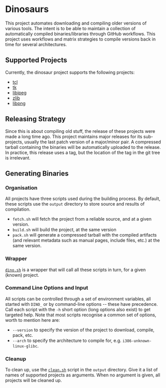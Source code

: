 # Dinosaurs

This project automates downloading and compiling older versions of various
tools. The intent is to be able to maintain a collection of automatically
compiled binaries/libraries through GitHub workflows. This project uses
workflows and matrix strategies to compile versions back in time for several
architectures.

## Supported Projects

Currently, the dinosaur project supports the following projects:

+ [tcl](./tcl/README.md)
+ [tk](./tk/README.md)
+ [libjpeg](./libjpeg/README.md)
+ [zlib](./zlib/README.md)
+ [libpng](./libpng/README.md)

## Releasing Strategy

Since this is about compiling old stuff, the release of these projects were made
a long time ago. This project maintains major releases for its sub-projects,
usually the last patch version of a major/minor pair. A compressed tarball
containing the binaries will be automatically uploaded to the release. In
practice, this release uses a tag, but the location of the tag in the git tree
is irrelevant.

## Generating Binaries

### Organisation

All projects have three scripts used during the building process. By default,
these scripts use the `output` directory to store source and results of
compilation.

+ `fetch.sh` will fetch the project from a reliable source, and at a given
  version.
+ `build.sh` will build the project, at the same version
+ `pack.sh` will generate a compressed tarball with the compiled artifacts (and
  relevant metadata such as manual pages, include files, etc.) at the same
  version.

### Wrapper

[`dino.sh`](./dino.sh) is a wrapper that will call all these scripts in turn,
for a given (known) project.

### Command Line Options and Input

All scripts can be controlled through a set of environment variables, all
started with `DINO_` or by command-line options -- these have precedence. Call
each script with the `-h` short option (long options also exist) to get targeted
help. Note that most scripts recognise a common set of options, worth to mention
here are:

+ `--version` to specify the version of the project to download, compile, pack,
  etc.
+ `--arch` to specify the architecture to compile for, e.g.
  `i386-unknown-linux-glibc`.

### Cleanup

To clean up, use the [`clean.sh`](./output/clean.sh) script in the `output`
directory. Give it a list of names of supported projects as arguments. When no
argument is given, all projects will be cleaned up.
